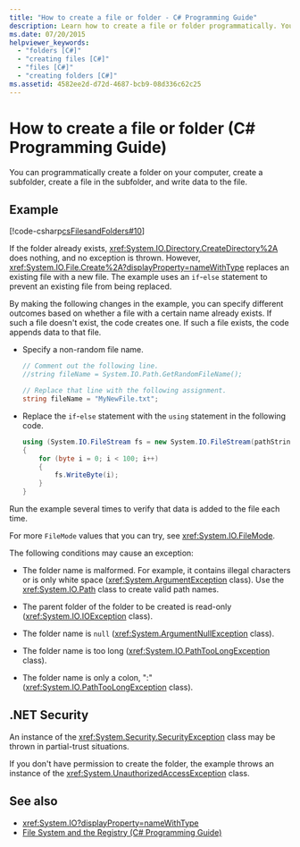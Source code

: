 ```yaml
---
title: "How to create a file or folder - C# Programming Guide"
description: Learn how to create a file or folder programmatically. You can create a folder, a subfolder, a file in the subfolder, and write data to that file.
ms.date: 07/20/2015
helpviewer_keywords: 
  - "folders [C#]"
  - "creating files [C#]"
  - "files [C#]"
  - "creating folders [C#]"
ms.assetid: 4582ee2d-d72d-4687-bcb9-08d336c62c25
---
```

# How to create a file or folder (C# Programming Guide)

You can programmatically create a folder on your computer, create a subfolder, create a file in the subfolder, and write data to the file.  
  
## Example  

 [!code-csharp[csFilesandFolders#10](~/samples/snippets/csharp/VS_Snippets_VBCSharp/csFilesAndFolders/CS/FileIteration.cs#10)]  
  
 If the folder already exists, <xref:System.IO.Directory.CreateDirectory%2A> does nothing, and no exception is thrown. However, <xref:System.IO.File.Create%2A?displayProperty=nameWithType> replaces an existing file with a new file. The example uses an `if`-`else` statement to prevent an existing file from being replaced.  
  
 By making the following changes in the example, you can specify different outcomes based on whether a file with a certain name already exists. If such a file doesn't exist, the code creates one. If such a file exists, the code appends data to that file.  
  
- Specify a non-random file name.  
  
    ```csharp  
    // Comment out the following line.  
    //string fileName = System.IO.Path.GetRandomFileName();  
  
    // Replace that line with the following assignment.  
    string fileName = "MyNewFile.txt";  
    ```  
  
- Replace the `if`-`else` statement with the `using` statement in the following code.  
  
    ```csharp  
    using (System.IO.FileStream fs = new System.IO.FileStream(pathString, FileMode.Append))
    {  
        for (byte i = 0; i < 100; i++)  
        {  
            fs.WriteByte(i);  
        }  
    }  
    ```  
  
 Run the example several times to verify that data is added to the file each time.  
  
 For more `FileMode` values that you can try, see <xref:System.IO.FileMode>.  
  
 The following conditions may cause an exception:  
  
- The folder name is malformed. For example, it contains illegal characters or is only white space (<xref:System.ArgumentException> class). Use the <xref:System.IO.Path> class to create valid path names.  
  
- The parent folder of the folder to be created is read-only (<xref:System.IO.IOException> class).  
  
- The folder name is `null` (<xref:System.ArgumentNullException> class).  
  
- The folder name is too long (<xref:System.IO.PathTooLongException> class).  
  
- The folder name is only a colon, ":" (<xref:System.IO.PathTooLongException> class).  
  
## .NET Security  

 An instance of the <xref:System.Security.SecurityException> class may be thrown in partial-trust situations.  
  
 If you don't have permission to create the folder, the example throws an instance of the <xref:System.UnauthorizedAccessException> class.  
  
## See also

- <xref:System.IO?displayProperty=nameWithType>
- [File System and the Registry (C# Programming Guide)](./index.md)
